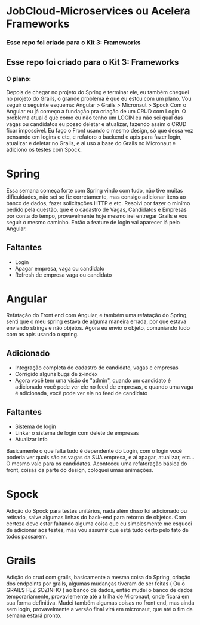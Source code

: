 # JobCloud-Microservices ou Acelera Frameworks
### Esse repo foi criado para o Kit 3: Frameworks
## Esse repo foi criado para o Kit 3: Frameworks
### O plano:
Depois de chegar no projeto do Spring e terminar ele, eu também cheguei no projeto do Grails, o grande problema é que eu estou com um plano. 
Vou seguir o seguinte esquema: Angular > Grails > Micronaut > Spock
Com o Angular eu já começo a fundação pra criação de um CRUD com Login. 
O problema atual é que como eu não tenho um LOGIN eu não sei qual das vagas ou candidatos eu posso deletar e atualizar, fazendo assim o CRUD ficar impossivel.
Eu faço o Front usando o mesmo design, só que dessa vez pensando em logins e etc, e refatoro o backend e apis para fazer login, atualizar e deletar no Grails, e ai uso a base do Grails no Micronaut e adiciono os testes com Spock. 

# Spring

Essa semana começa forte com Spring vindo com tudo, não tive muitas dificuldades, não sei se fiz corretamente, mas consigo adicionar itens ao banco de dados, fazer solicitações HTTP e etc.
Resolvi por fazer o minímo pedido pela questão, que é o cadastro de Vagas, Candidatos e Empresas por conta do tempo, provavelmente hoje mesmo irei entregar Grails e vou seguir o mesmo caminho. Então a feature de login vai aparecer lá pelo Angular.

## Faltantes 
- Login
- Apagar empresa, vaga ou candidato
- Refresh de empresa vaga ou candidato

# Angular 

Refatação do Front end com Angular, e também uma refatação do Spring, senti que o meu spring estava de alguma maneira errada, por que estava enviando strings e não objetos. 
Agora eu envio o objeto, comuniando tudo com as apis usando o spring. 

## Adicionado
- Integração completa do cadastro de candidato, vagas e empresas
- Corrigido alguns bugs de z-index
- Agora você tem uma visão de "admin", quando um candidato é adicionado você pode ver ele no feed de empresas, e quando uma vaga é adicionada, você pode ver ela no feed de candidato

## Faltantes

- Sistema de login
- Linkar o sistema de login com delete de empresas
- Atualizar info 

Basicamente o que falta tudo é dependente do Login, com o login você poderia ver quais são as vagas da SUA empresa, e ai apagar, atualizar, etc... O mesmo vale para os candidatos.
Aconteceu uma refatoração básica do front, coisas da parte do design, coloquei umas animações. 


# Spock

Adição do Spock para testes unitários, nada além disso foi adicionado ou retirado, salve algumas linhas do back-end para retorno de objetos. 
Com certeza deve estar faltando alguma coisa que eu simplesmente me esqueci de adicionar aos testes, mas vou assumir que está tudo certo pelo fato de todos passarem.


# Grails

Adição do crud com grails, basicamente a mesma coisa do Spring, criação dos endpoints por grails, algumas mudanças tiveram de ser feitas ( Ou o GRAILS FEZ SOZINHO ) ao banco de dados, então mudei o banco de dados temporariamente, provavlemente até a trilha de Micronaut, onde ficará em sua forma definitiva. 
Mudei também algumas coisas no front end, mas ainda sem login, provavelmente a versão final virá em micronaut, que até o fim da semana estará pronto.
